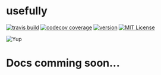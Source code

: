 # usefully

[![travis build](https://img.shields.io/travis/wavymav/usefully.svg?style=flat-square)](https://travis-ci.org/wavymav/usefully)
[![codecov coverage](https://img.shields.io/codecov/c/github/wavymav/usefully.svg?style=flat-square)](https://codecov.io/github/wavymav/usefully)
[![version](https://img.shields.io/npm/v/usefully.svg?style=flat-square)](https://www.npmjs.com/package/usefully)
[![MIT License](https://img.shields.io/npm/l/usefully.svg?style=flat-square)](http://opensource.org/licenses/MIT)

![Yup](https://media.giphy.com/media/MJs7EYwHyG8XC/giphy.gif)
# Docs comming soon...
